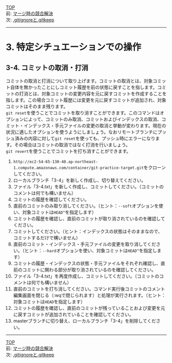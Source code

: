 [TOP](../README.md)   
前: [マージ時の競合解決](./conflict.md)  
次: [.gitignoreと.gitkeep](./ignore-keep.md)  

---

# 3. 特定シチュエーションでの操作
## 3-4. コミットの取消・打消
コミットの取消と打消について取り上げます。コミットの取消とは、対象コミット自体を無かったことにしコミット履歴を前の状態に戻すことを指します。コミットの打消とは、対象コミットの変更内容を元に戻すコミットを作成することを指します。この場合コミット履歴には変更を元に戻すコミットが追加され、対象コミットはそのまま残ります。  
`git reset`を使うことでコミットを取り消すことができます。このコマンドはオプションによって、コミットのみ取消、コミットおよびインデックスの取消、コミット・インデックス・手元ファイルの変更の取消と挙動が変わります。現在の状況に適したオプションを使うようにしましょう。なおリモートブランチにプッシュ済みの内容に対して`git reset`を使っても、プッシュ時にエラーになります。その場合はコミットの取消ではなく打消を行いましょう。  
`git revert`を使うことでコミットを打ち消すことができます。

1. `http://ec2-54-65-130-40.ap-northeast-1.compute.amazonaws.com/container/git-practice-target.git`をクローンしてください。
2. ローカルブランチ「3-4」を新しく作成し、切り替えてください。
3. ファイル「3-4.txt」を新しく作成し、コミットしてください。（コミットのコメントは何でも構いません）
4. コミットの履歴を確認してください。
5. 直前のコミットのみ取り消してください。（ヒント：`--soft`オプションを使い、対象コミットは`HEAD^`を指定します）
6. コミットの履歴を確認し、直前のコミットが取り消されているのを確認してください。
7. コミットしてください。（ヒント：インデックスの状態はそのままなので、コミットするだけで構いません）
8. 直前のコミット・インデックス・手元ファイルの変更を取り消してください。（ヒント：`--hard`オプションを使い、対象コミットは`HEAD^`を指定します）
9. コミットの履歴・インデックスの状態・手元ファイルをそれぞれ確認し、直前のコミットに関わる部分が取り消されているのを確認してください。
10. ファイル「3-4.txt」を再度作成し、コミットしてください。（コミットのコメントは何でも構いません）
11. 直前のコミットを打ち消してください。コマンド実行後コミットのコメント編集画面を閉じる（:wqで閉じられます）と処理が実行されます。（ヒント：対象コミットは`HEAD`を指定します）
12. コミットの履歴を確認し、直前のコミットが残っていることおよび変更を元に戻すコミットが追加されていることを確認してください。
13. masterブランチに切り替え、ローカルブランチ「3-4」を削除してください。

--- 

[TOP](../README.md)   
前: [マージ時の競合解決](./conflict.md)  
次: [.gitignoreと.gitkeep](./ignore-keep.md)  